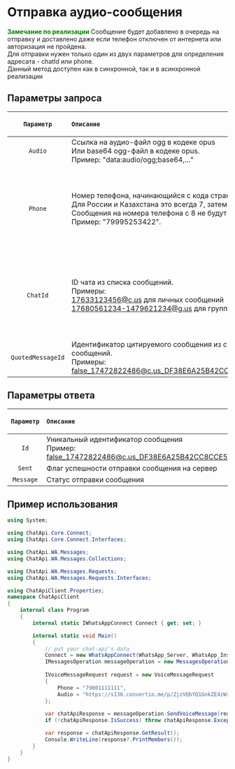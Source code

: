 ﻿# Отправка аудио-сообщения
**<span style="color:green">Замечание по реализации</span>** Сообщение будет добавлено в очередь на отправку и доставлено даже если телефон отключен от интернета или авторизация не пройдена.<br>
Для отправки нужен только один из двух параметров для определения адресата - chatId или phone.<br/>
Данный метод доступен как в синхронной, так и в асинхронной реализации

## Параметры запроса
| `Параметр` | `Описание`                        | `Тип данных параметра` | `Обязательный параметр` |
|:----------:|:----------------------------------|:----------------------:|:-----------------------:|
|  `Audio`   | Ссылка на аудио-файл ogg в кодеке opus <br/> Или base64 ogg-файл в кодеке opus. <br/> Пример: "data:audio/ogg;base64,..."  | `String` | <ul><li>- [x] </li></ul> |
|  `Phone`   | Номер телефона, начинающийся с кода страны. <br/> Для России и Казахстана это всегда 7, затем 10 цифр. <br/> Сообщения на номера телефона с 8 не будут доставлены. <br/> Пример: "79995253422". | `String` | <ul><li>- [x] Указан только Phone</li><li>- [ ] Указан только ChatId</li></ul> |
|  `ChatId`  | ID чата из списка сообщений. <br/> Примеры: <br/> 17633123456@c.us для личных сообщений<br/> 17680561234-1479621234@g.us для группы. | `String` | <ul><li>- [x] Указан только ChatId</li><li>- [ ] Указан только Phone</li></ul> |
|  `QuotedMessageId`  | Идентификатор цитируемого сообщения из списка сообщений. <br/> Примеры: <br/> false_17472822486@c.us_DF38E6A25B42CC8CCE57EC40F | `String` | <ul><li>- [ ] </li></ul> |

## Параметры ответа
|  `Параметр`   | `Описание`                        | `Тип данных параметра` | 
|:-------------:|:----------------------------------|:----------------------:|
|     `Id`      | Уникальный идентификатор сообщения<br/>Пример: false_17472822486@c.us_DF38E6A25B42CC8CCE57EC40F | `String`
|    `Sent`     | Флаг успешности отправки сообщения на сервер | `Boolean`
|   `Message`   | Статус отправки сообщения<br/> | `String`

## Пример использования
```csharp
using System;

using ChatApi.Core.Connect;
using ChatApi.Core.Connect.Interfaces;

using ChatApi.WA.Messages;
using ChatApi.WA.Messages.Collections;

using ChatApi.WA.Messages.Requests;
using ChatApi.WA.Messages.Requests.Interfaces;

using ChatApiClient.Properties;
namespace ChatApiClient
{
    internal class Program
    {
        internal static IWhatsAppConnect Connect { get; set; }

        internal static void Main()
        {
            // put your chat-api's data
            Connect = new WhatsAppConnect(WhatsApp_Server, WhatsApp_Instance, WhatsApp_Token); 
            IMessagesOperation messageOperation = new MessagesOperation(Connect);
            
            IVoiceMessageRequest request = new VoiceMessageRequest
            {
                Phone = "79001111111",
                Audio = "https://s136.convertio.me/p/ZjzVQbYQ1GnkZE4zWrTxEg/3580b0b96441389cdb6a640615131cff.opus",
            };
        
            var chatApiResponse = messageOperation.SendVoiceMessage(request);
            if (!chatApiResponse.IsSuccess) throw chatApiResponse.Exception!;

            var response = chatApiResponse.GetResult();
            Console.WriteLine(response?.PrintMembers());
        }
    }
}
```